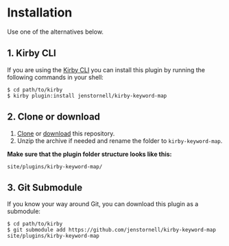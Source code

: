 # Installation

Use one of the alternatives below.

## 1. Kirby CLI

If you are using the [Kirby CLI](https://github.com/getkirby/cli) you can install this plugin by running the following commands in your shell:

```
$ cd path/to/kirby
$ kirby plugin:install jenstornell/kirby-keyword-map
```

## 2. Clone or download

1. [Clone](https://github.com/jenstornell/kirby-keyword-map.git) or [download](https://github.com/jenstornell/kirby-keyword-map/archive/master.zip)  this repository.
2. Unzip the archive if needed and rename the folder to `kirby-keyword-map`.

**Make sure that the plugin folder structure looks like this:**

```
site/plugins/kirby-keyword-map/
```

## 3. Git Submodule

If you know your way around Git, you can download this plugin as a submodule:

```
$ cd path/to/kirby
$ git submodule add https://github.com/jenstornell/kirby-keyword-map site/plugins/kirby-keyword-map
```
